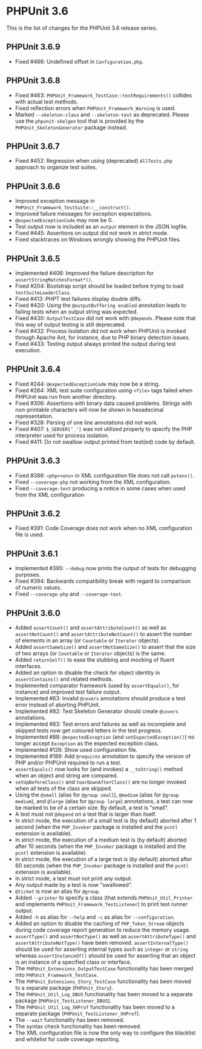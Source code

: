 PHPUnit 3.6
===========

This is the list of changes for the PHPUnit 3.6 release series.

PHPUnit 3.6.9
-------------

* Fixed #466: Undefined offset in `Configuration.php`.

PHPUnit 3.6.8
-------------

* Fixed #463: `PHPUnit_Framework_TestCase::testRequirements()` collides with actual test methods.
* Fixed reflection errors when `PHPUnit_Framework_Warning` is used.
* Marked `--skeleton-class` and `--skeleton-test` as deprecated. Please use the `phpunit-skelgen` tool that is provided by the `PHPUnit_SkeletonGenerator` package instead.

PHPUnit 3.6.7
-------------

* Fixed #452: Regression when using (deprecated) `AllTests.php` approach to organize test suites.

PHPUnit 3.6.6
-------------

* Improved exception message in `PHPUnit_Framework_TestSuite::__construct()`.
* Improved failure messages for exception expectations.
* `@expectedExceptionCode` may now be 0.
* Test output now is included as an `output` element in the JSON logfile.
* Fixed #445: Assertions on output did not work in strict mode.
* Fixed stacktraces on Windows wrongly showing the PHPUnit files.

PHPUnit 3.6.5
-------------

* Implemented #406: Improved the failure description for `assertStringMatchesFormat*()`.
* Fixed #204: Bootstrap script should be loaded before trying to load `testSuiteLoaderClass`.
* Fixed #413: PHPT test failures display double diffs.
* Fixed #420: Using the `@outputBuffering enabled` annotation leads to failing tests when an output string was expected.
* Fixed #430: `OutputTestCase` did not work with `@depends`. Please note that this way of output testing is still deprecated.
* Fixed #432: Process Isolation did not work when PHPUnit is invoked through Apache Ant, for instance, due to PHP binary detection issues.
* Fixed #433: Testing output always printed the output during test execution.

PHPUnit 3.6.4
-------------

* Fixed #244: `@expectedExceptionCode` may now be a string.
* Fixed #264: XML test suite configuration using `<file>` tags failed when PHPUnit was run from another directory.
* Fixed #306: Assertions with binary data caused problems. Strings with non-printable characters will now be shown in hexadecimal representation.
* Fixed #328: Parsing of one line annotations did not work.
* Fixed #407: `$_SERVER['_']` was not utilized properly to specify the PHP interpreter used for process isolation.
* Fixed #411: Do not swallow output printed from test(ed) code by default.

PHPUnit 3.6.3
-------------

* Fixed #386: `<php><env>` in XML configuration file does not call `putenv()`.
* Fixed `--coverage-php` not working from the XML configuration.
* Fixed `--coverage-text` producing a notice in some cases when used from the XML configuration

PHPUnit 3.6.2
-------------

* Fixed #391: Code Coverage does not work when no XML configuration file is used.

PHPUnit 3.6.1
-------------

* Implemented #395: `--debug` now prints the output of tests for debugging purposes.
* Fixed #394: Backwards compatibility break with regard to comparison of numeric values.
* Fixed `--coverage-php` and `--coverage-text`.

PHPUnit 3.6.0
-------------

* Added `assertCount()` and `assertAttributeCount()` as well as `assertNotCount()` and `assertAttributeNotCount()` to assert the number of elements in an array (or `Countable` or `Iterator` objects).
* Added `assertSameSize()` and `assertNotSameSize()` to assert that the size of two arrays (or `Countable` or `Iterator` objects) is the same.
* Added `returnSelf()` to ease the stubbing and mocking of fluent interfaces.
* Added an option to disable the check for object identity in `assertContains()` and related methods.
* Implemented comparator framework (used by `assertEquals()`, for instance) and improved test failure output.
* Implemented #63: Invalid `@covers` annotations should produce a test error instead of aborting PHPUnit.
* Implemented #82: Test Skeleton Generator should create `@covers` annotations.
* Implemented #83: Test errors and failures as well as incomplete and skipped tests now get coloured letters in the test progress.
* Implemented #88: `@expectedException` (and `setExpectedException()`) no longer accept `Exception` as the expected exception class.
* Implemented #126: Show used configuration file.
* Implemented #189: Add `@requires` annotation to specify the version of PHP and/or PHPUnit required to run a test.
* `assertEquals()` now looks for (and invokes) a `__toString()` method when an object and string are compared.
* `setUpBeforeClass()` and `tearDownAfterClass()` are no longer invoked when all tests of the class are skipped.
* Using the `@small` (alias for `@group small`), `@medium` (alias for `@group medium`), and `@large` (alias for `@group large`) annotations, a test can now be marked to be of a certain size. By default, a test is "small".
* A test must not `@depend` on a test that is larger than itself.
* In strict mode, the execution of a small test is (by default) aborted after 1 second (when the `PHP_Invoker` package is installed and the `pcntl` extension is available).
* In strict mode, the execution of a medium test is (by default) aborted after 10 seconds (when the `PHP_Invoker` package is installed and the `pcntl` extension is available).
* In strict mode, the execution of a large test is (by default) aborted after 60 seconds (when the `PHP_Invoker` package is installed and the `pcntl` extension is available).
* In strict mode, a test must not print any output.
* Any output made by a test is now "swallowed".
* `@ticket` is now an alias for `@group`.
* Added `--printer` to specify a class (that extends `PHPUnit_Util_Printer` and implements `PHPUnit_Framework_TestListener`) to print test runner output.
* Added `-h` as alias for `--help` and `-c` as alias for `--configuration`.
* Added an option to disable the caching of `PHP_Token_Stream` objects during code coverage report generation to reduce the memory usage.
* `assertType()` and `assertNotType()` as well as `assertAttributeType()` and `assertAttributeNotType()` have been removed. `assertInternalType()` should be used for asserting internal types such as `integer` or `string` whereas `assertInstanceOf()` should be used for asserting that an object is an instance of a specified class or interface.
* The `PHPUnit_Extensions_OutputTestCase` functionality has been merged into `PHPUnit_Framework_TestCase`.
* The `PHPUnit_Extensions_Story_TestCase` functionality has been moved to a separate package (`PHPUnit_Story`).
* The `PHPUnit_Util_Log_DBUS` functionality has been moved to a separate package (`PHPUnit_TestListener_DBUS`).
* The `PHPUnit_Util_Log_XHProf` functionality has been moved to a separate package (`PHPUnit_TestListener_XHProf`).
* The `--wait` functionality has been removed.
* The syntax check functionality has been removed.
* The XML configuration file is now the only way to configure the blacklist and whitelist for code coverage reporting.
